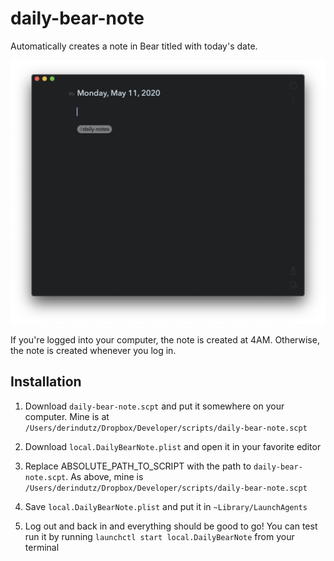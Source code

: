# daily-bear-note
Automatically creates a note in Bear titled with today's date.

![Daily Bear Note Screenshot](/daily-bear-note-screenshot.png)

If you're logged into your computer, the note is created at 4AM. Otherwise, the note is created whenever you log in.

## Installation
1. Download `daily-bear-note.scpt` and put it somewhere on your computer. Mine is at `/Users/derindutz/Dropbox/Developer/scripts/daily-bear-note.scpt`

2. Download `local.DailyBearNote.plist` and open it in your favorite editor

3. Replace ABSOLUTE_PATH_TO_SCRIPT with the path to `daily-bear-note.scpt`. As above, mine is `/Users/derindutz/Dropbox/Developer/scripts/daily-bear-note.scpt`

4. Save `local.DailyBearNote.plist` and put it in `~Library/LaunchAgents`

5. Log out and back in and everything should be good to go! You can test run it by running `launchctl start local.DailyBearNote` from your terminal
